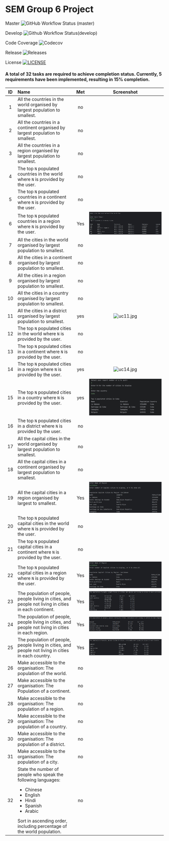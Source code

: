 # SEM Group 6 Project

Master ![GitHub Workflow Status (master)](https://img.shields.io/github/actions/workflow/status/KelvinPompey-40718390/sem-project-group6/main.yml?branch=master)

Develop ![Github Workflow Status(develop)](https://img.shields.io/github/actions/workflow/status/KelvinPompey-40718390/sem-project-group6/main.yml?branch=develop)

Code Coverage ![Codecov](https://img.shields.io/codecov/c/github/KelvinPompey-40718390/sem-project-group6)

Release ![Releases](https://img.shields.io/github/release/KelvinPompey-40718390/sem-project-group6/all?style=flat-square)

License [![LICENSE](https://img.shields.io/github/license/KelvinPompey-40718390/sem-project-group6?style=flat-square)](https://github.com/KelvinPompey-40718390/sem-project-group6/blob/master/LICENSE)

#### A total of 32 tasks are required to achieve completion status. Currently, 5 requirements have been implemented, resulting in 15% completion.

| ID  | Name                                                                                                                                                                                                                       | Met |             Screenshot              |
| :-: | :------------------------------------------------------------------------------------------------------------------------------------------------------------------------------------------------------------------------- |:---:|:-----------------------------------:|
|  1  | All the countries in the world organised by largest population to smallest.                                                                                                                                                | no  |                                     |
|  2  | All the countries in a continent organised by largest population to smallest.                                                                                                                                              | no  |                                     |
|  3  | All the countries in a region organised by largest population to smallest.                                                                                                                                                 | no  |                                     |
|  4  | The top `N` populated countries in the world where `N` is provided by the user.                                                                                                                                            | no  |                                     |
|  5  | The top `N` populated countries in a continent where `N` is provided by the user.                                                                                                                                          | no  |                                     |
|  6  | The top `N` populated countries in a region where `N` is provided by the user.                                                                                                                                             | Yes |  ![uc6.jpg](screenshots%2Fuc6.jpg)  |
|  7  | All the cities in the world organised by largest population to smallest.                                                                                                                                                   | no  |                                     |
|  8  | All the cities in a continent organised by largest population to smallest.                                                                                                                                                 | no  |                                     |
|  9  | All the cities in a region organised by largest population to smallest.                                                                                                                                                    | no  |                                     |
| 10  | All the cities in a country organised by largest population to smallest.                                                                                                                                                   | no  |                                     |
| 11  | All the cities in a district organised by largest population to smallest.                                                                                                                                                  | yes | ![uc11.jpg](screenshots%2Fuc11.jpg) |
| 12  | The top `N` populated cities in the world where `N` is provided by the user.                                                                                                                                               | no  |                                     |
| 13  | The top `N` populated cities in a continent where `N` is provided by the user.                                                                                                                                             | no  |                                     |
| 14  | The top `N` populated cities in a region where `N` is provided by the user.                                                                                                                                                | yes | ![uc14.jpg](screenshots%2Fuc14.jpg) |
| 15  | The top `N` populated cities in a country where `N` is provided by the user.                                                                                                                                               | yes | ![uc15.jpg](screenshots%2Fuc15.png) |
| 16  | The top `N` populated cities in a district where `N` is provided by the user.                                                                                                                                              | no  |                                     |
| 17  | All the capital cities in the world organised by largest population to smallest.                                                                                                                                           | no  |                                     |
| 18  | All the capital cities in a continent organised by largest population to smallest.                                                                                                                                         | no  |                                     |
| 19  | All the capital cities in a region organised by largest to smallest.                                                                                                                                                       | Yes | ![uc19.jpg](screenshots%2Fuc19.jpg) |
| 20  | The top `N` populated capital cities in the world where `N` is provided by the user.                                                                                                                                       | no  |                                     |
| 21  | The top `N` populated capital cities in a continent where `N` is provided by the user.                                                                                                                                     | no  |                                     |
| 22  | The top `N` populated capital cities in a region where `N` is provided by the user.                                                                                                                                        | Yes | ![uc22.jpg](screenshots%2Fuc22.jpg) |
| 23  | The population of people, people living in cities, and people not living in cities in each continent.                                                                                                                      | Yes | ![uc23.jpg](screenshots%2Fuc23.jpg) |
| 24  | The population of people, people living in cities, and people not living in cities in each region.                                                                                                                         | Yes | ![uc24.jpg](screenshots%2Fuc24.jpg) |
| 25  | The population of people, people living in cities, and people not living in cities in each country.                                                                                                                        | Yes | ![uc25.jpg](screenshots%2Fuc25.jpg) |
| 26  | Make accessible to the organisation: The population of the world.                                                                                                                                                          | no  |                                     |
| 27  | Make accessible to the organisation: The Population of a continent.                                                                                                                                                        | no  |                                     |
| 28  | Make accessible to the organisation: The population of a region.                                                                                                                                                           | no  |                                     |
| 29  | Make accessible to the organisation: The population of a country.                                                                                                                                                          | no  |                                     |
| 30  | Make accessible to the organisation: The population of a district.                                                                                                                                                         | no  |                                     |
| 31  | Make accessible to the organisation: The population of a city.                                                                                                                                                             | no  |                                     |
| 32  | State the number of people who speak the following languages:<ul><li>Chinese</li><li>English</li><li>Hindi</li><li>Spanish</li><li>Arabic</li></ul> Sort in ascending order, including percentage of the world population. | no  |                                     |
